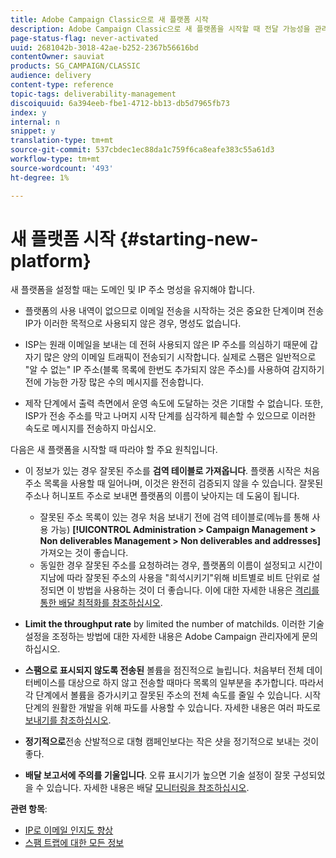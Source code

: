 ```yaml
---
title: Adobe Campaign Classic으로 새 플랫폼 시작
description: Adobe Campaign Classic으로 새 플랫폼을 시작할 때 전달 가능성을 관리하는 방법에 대해 자세히 알아보십시오.
page-status-flag: never-activated
uuid: 2681042b-3018-42ae-b252-2367b56616bd
contentOwner: sauviat
products: SG_CAMPAIGN/CLASSIC
audience: delivery
content-type: reference
topic-tags: deliverability-management
discoiquuid: 6a394eeb-fbe1-4712-bb13-db5d7965fb73
index: y
internal: n
snippet: y
translation-type: tm+mt
source-git-commit: 537cbdec1ec88da1c759f6ca8eafe383c55a61d3
workflow-type: tm+mt
source-wordcount: '493'
ht-degree: 1%

---
```



# 새 플랫폼 시작 {#starting-new-platform}

새 플랫폼을 설정할 때는 도메인 및 IP 주소 명성을 유지해야 합니다.

* 플랫폼의 사용 내역이 없으므로 이메일 전송을 시작하는 것은 중요한 단계이며 전송 IP가 이러한 목적으로 사용되지 않은 경우, 명성도 없습니다.

* ISP는 원래 이메일을 보내는 데 전혀 사용되지 않은 IP 주소를 의심하기 때문에 갑자기 많은 양의 이메일 트래픽이 전송되기 시작합니다. 실제로 스팸은 일반적으로 &quot;알 수 없는&quot; IP 주소(블록 목록에 한번도 추가되지 않은 주소)를 사용하여 감지하기 전에 가능한 가장 많은 수의 메시지를 전송합니다.

* 제작 단계에서 출력 측면에서 운영 속도에 도달하는 것은 기대할 수 없습니다. 또한, ISP가 전송 주소를 막고 나머지 시작 단계를 심각하게 훼손할 수 있으므로 이러한 속도로 메시지를 전송하지 마십시오.

다음은 새 플랫폼을 시작할 때 따라야 할 주요 원칙입니다.

* 이 정보가 있는 경우 잘못된 주소를 **검역 테이블로 가져옵니다**.
플랫폼 시작은 처음 주소 목록을 사용할 때 일어나며, 이것은 완전히 검증되지 않을 수 있습니다. 잘못된 주소나 허니포트 주소로 보내면 플랫폼의 이름이 낮아지는 데 도움이 됩니다.

   * 잘못된 주소 목록이 있는 경우 처음 보내기 전에 검역 테이블로(메뉴를 통해 사용 가능) **[!UICONTROL Administration > Campaign Management > Non deliverables Management > Non deliverables and addresses]** 가져오는 것이 좋습니다.
   * 동일한 경우 잘못된 주소를 요청하려는 경우, 플랫폼의 이름이 설정되고 시간이 지남에 따라 잘못된 주소의 사용을 &quot;희석시키기&quot;위해 비트별로 비트 단위로 설정되면 이 방법을 사용하는 것이 더 좋습니다.
   이에 대한 자세한 내용은 [격리를 통한 배달 최적화를 참조하십시오](../../delivery/using/understanding-quarantine-management.md#optimizing-your-delivery-through-quarantines).
* **Limit the throughput rate** by limited the number of matchilds. 이러한 기술 설정을 조정하는 방법에 대한 자세한 내용은 Adobe Campaign 관리자에게 문의하십시오.
* **스팸으로 표시되지 않도록 전송된** 볼륨을 점진적으로 늘립니다. 처음부터 전체 데이터베이스를 대상으로 하지 않고 전송할 때마다 목록의 일부분을 추가합니다. 따라서 각 단계에서 볼륨을 증가시키고 잘못된 주소의 전체 속도를 줄일 수 있습니다. 시작 단계의 원활한 개발을 위해 파도를 사용할 수 있습니다. 자세한 내용은 여러 파도로 [보내기를 참조하십시오](../../delivery/using/steps-sending-the-delivery.md#sending-using-multiple-waves).
* **정기적으로**&#x200B;전송 산발적으로 대형 캠페인보다는 작은 샷을 정기적으로 보내는 것이 좋다.
* **배달 보고서에 주의를 기울입니다**. 오류 표시기가 높으면 기술 설정이 잘못 구성되었을 수 있습니다. 자세한 내용은 배달 [모니터링을 참조하십시오](../../delivery/using/monitoring-a-delivery.md).

**관련 항목**:
* [IP로 이메일 인지도 향상](https://helpx.adobe.com/campaign/kb/increase-email-rep-ip-warming.html)
* [스팸 트랩에 대한 모든 정보](https://helpx.adobe.com/campaign/kb/spam-traps.html)